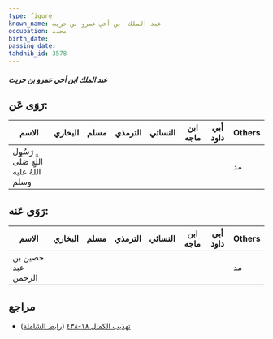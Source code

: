 ```yaml
---
type: figure
known_name: عبد الملك ابن أخي عمرو بن حريث
occupation: محدث
birth_date:
passing_date:
tahdhib_id: 3578
---
```

##### عبد الملك ابن أخي عمرو بن حريث

## رَوَى عَن:
| الاسم                                   | البخاري | مسلم | الترمذي | النسائي | ابن ماجه | أبي داود | Others |
| --------------------------------------- | ------- | ---- | ------- | ------- | -------- | -------- | ------ |
| رَسُول اللَّهِ صَلَّى اللَّهُ عليه وسلم |         |      |         |         |          |          | مد     |
## رَوَى عَنه:
| الاسم              | البخاري | مسلم | الترمذي | النسائي | ابن ماجه | أبي داود | Others |
| ------------------ | ------- | ---- | ------- | ------- | -------- | -------- | ------ |
| حصين بن عبد الرحمن |         |      |         |         |          |          | مد     |
## مراجع
- [تهذيب الكمال ١٨-٤٣٨](obsidian://open?vault=Tahdhib-al-Kamal&file=Figures/٣٥٧٨-عبد%20الملك%20ابن%20أخي%20عمرو%20بن%20حريث) ([رابط الشاملة](https://shamela.ws/book/3722/9471))